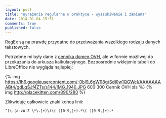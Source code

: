```yaml
---
layout: post
title: "Wyrażenia regularne w praktyce - wyszukiwanie i zamiana"
date: 2014-01-04 15:51
comments: true
published: false
---
```


RegEx są na prawdę przydatne do przetważania wszelkiego rodzaju danych tekstowych.

Potrzebne mi były dane z [cennika domen OVH](http://www.ovh.pl/domeny/cennik_domen.xml), 
ale w formie możliwej do przekazania do arkusza kalkulacyjnego. Bezpośrednie wklejenie 
tabeli do LibreOffice nie wygląda najlepiej:

{% img https://lh6.googleusercontent.com/-0bI9_6gW98g/Sdj0w1QGWcI/AAAAAAAABt4/gdLqSJf4ZTs/s144/IMG_1940.JPG 600 300 Cennik OVH xls %}
{% img http://placekitten.com/890/280 %}


Zlikwiduję całkowicie znaki końca linii:
```
^(\.[a-zA-Z \*\.]+)\t\( ([0-9,]+).*\( ([0-9,]+).*
```